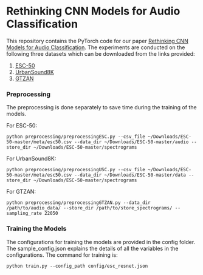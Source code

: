 # Rethinking CNN Models for Audio Classification

This repository contains the PyTorch code for our paper [Rethinking CNN Models for Audio Classification](https://arxiv.org/abs/2007.11154). The experiments are conducted on the following three datasets which can be downloaded from the links provided:

1. [ESC-50](https://github.com/karolpiczak/ESC-50)
2. [UrbanSound8K](https://urbansounddataset.weebly.com/urbansound8k.html)
3. [GTZAN](https://www.kaggle.com/andradaolteanu/gtzan-dataset-music-genre-classification)

### Preprocessing

The preprocessing is done separately to save time during the training of the models.

For ESC-50:

```console
python preprocessing/preprocessingESC.py --csv_file ~/Downloads/ESC-50-master/meta/esc50.csv --data_dir ~/Downloads/ESC-50-master/audio --store_dir ~/Downloads/ESC-50-master/spectrograms
```

For UrbanSound8K:

```console
python preprocessing/preprocessingUSC.py --csv_file ~/Downloads/ESC-50-master/meta/esc50.csv --data_dir ~/Downloads/ESC-50-master/data --store_dir ~/Downloads/ESC-50-master/spectrograms
```

For GTZAN:

```console
python preprocessing/preprocessingGTZAN.py --data_dir /path/to/audio_data/ --store_dir /path/to/store_spectrograms/ --sampling_rate 22050
```

### Training the Models

The configurations for training the models are provided in the config folder. The sample_config.json explains the details of all the variables in the configurations. The command for training is:

```console
python train.py --config_path config/esc_resnet.json
```
